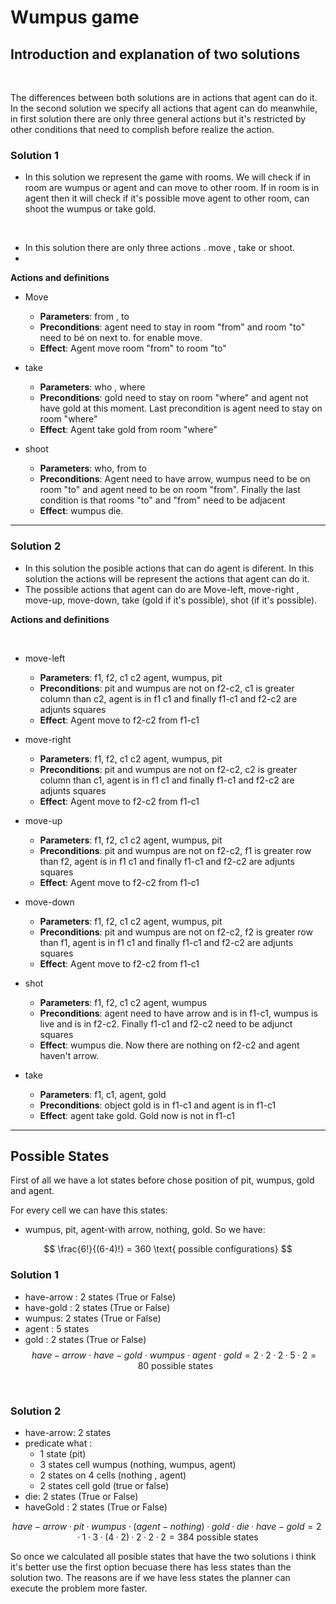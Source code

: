 # Wumpus game


## Introduction and explanation of two solutions
<br>

The differences between both solutions are in actions that agent can do it. In the second solution we specify all actions that agent can do meanwhile, in first solution there are only three general actions but it's restricted by other conditions that need to complish before realize the action. 



### **Solution 1**


* In this solution we represent the game with rooms. We will check if in room are wumpus or agent and can move to other room.  If in room is in agent then it will check if it's possible move agent to other room, can shoot the wumpus or take gold.
<br>

* In this solution there are only three actions . move , take or shoot. 
* 

**Actions and definitions**


* Move
  * **Parameters**: from , to
  * **Preconditions**: agent need to stay in room "from" and room "to" need to bé on next to. for enable move. 
  * **Effect**: Agent move room "from" to room "to"

* take
  * **Parameters**: who , where
  * **Preconditions**: gold need to stay on room "where" and agent not have gold at this moment. Last precondition is agent need to stay on room "where" 
  * **Effect**: Agent take gold from room "where"


* shoot
  * **Parameters**: who, from to
  * **Preconditions**: Agent need to have arrow, wumpus need to be on room "to" and agent need to be on room "from". Finally the last condition is that rooms "to" and "from" need to be adjacent
  * **Effect**: wumpus die.



---

### **Solution 2**

* In this solution the posible actions that can do agent is diferent. In this solution the actions will be represent the actions that agent can do it. 
* The possible actions that agent can do are Move-left, move-right , move-up, move-down, take (gold if it's possible), shot (if it's possible).  

**Actions and definitions**

<br>

* move-left
  * **Parameters**: f1, f2, c1 c2 agent, wumpus, pit
  * **Preconditions**: pit and wumpus are not on f2-c2, c1 is greater column than c2, agent is in f1 c1 and finally f1-c1 and f2-c2 are adjunts squares
  * **Effect**: Agent move to f2-c2 from f1-c1

* move-right
  * **Parameters**: f1, f2, c1 c2 agent, wumpus, pit
  * **Preconditions**: pit and wumpus are not on f2-c2, c2 is greater column than c1, agent is in f1 c1 and finally f1-c1 and f2-c2 are adjunts squares
  * **Effect**: Agent move to f2-c2 from f1-c1
  
* move-up
  * **Parameters**: f1, f2, c1 c2 agent, wumpus, pit
  * **Preconditions**:  pit and wumpus are not on f2-c2, f1 is greater row than f2, agent is in f1 c1 and finally f1-c1 and f2-c2 are adjunts squares
  * **Effect**: Agent move to f2-c2 from f1-c1
  
* move-down
  * **Parameters**: f1, f2, c1 c2 agent, wumpus, pit
  * **Preconditions**: pit and wumpus are not on f2-c2, f2 is greater row than f1, agent is in f1 c1 and finally f1-c1 and f2-c2 are adjunts squares
  * **Effect**: Agent move to f2-c2 from f1-c1


* shot
  * **Parameters**: f1, f2, c1 c2 agent, wumpus
  * **Preconditions**: agent need to have arrow and is in f1-c1, wumpus is live and is in f2-c2. Finally f1-c1 and f2-c2 need to be adjunct squares
  * **Effect**: wumpus die. Now there are nothing on f2-c2 and agent haven't arrow.

* take
  * **Parameters**: f1, c1, agent, gold
  * **Preconditions**: object gold is in f1-c1 and agent is in f1-c1
  * **Effect**: agent take gold. Gold now is not in f1-c1
 
 ---


 ## Possible States

First of all we have a lot states before chose position of pit, wumpus, gold and agent.

For every cell we can have this states:

* wumpus, pit, agent-with arrow, nothing, gold. So we have:



$$
\frac{6!}{(6-4)!} = 360 \text{ possible configurations}
$$


 ### **Solution 1**
  * have-arrow : 2 states (True or False)
  * have-gold : 2 states (True or False)
  * wumpus: 2 states (True or False)
  * agent : 5 states
  * gold : 2 states (True or False)
$$
have-arrow \  · \ have-gold \ · \ wumpus \ · \ agent \ ·  \ gold = 2·2·2·5·2 = 80 \ \text{possible states} 
$$
 
<br>

 ### **Solution 2**
 * have-arrow: 2 states
 * predicate what : 
   * 1 state (pit) 
   * 3 states cell wumpus (nothing, wumpus, agent)
   * 2 states on 4 cells (nothing , agent) 
   * 2 states cell gold (true or false)   
 * die: 2 states (True or False)
 * haveGold : 2 states (True or False)

$$
have-arrow · pit · wumpus · (agent-nothing) · gold · die · have-gold = 2 · 1 · 3 · (4·2) · 2 · 2 · 2 = 384  \text{ possible states}
$$

So once we calculated all posible states that have the two solutions i think it's better use the first option becuase there has less states than the solution two. The reasons are if we have less states the planner can execute the problem more faster.

